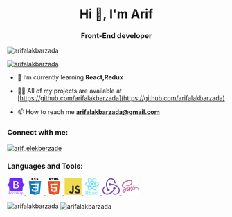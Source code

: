<h1 align="center">Hi 👋, I'm Arif</h1>
<h3 align="center">Front-End developer</h3>

<p align="left"> <img src="https://komarev.com/ghpvc/?username=arifalakbarzada&label=Profile%20views&color=0e75b6&style=flat" alt="arifalakbarzada" /> </p>

<p align="left"> <a href="https://github.com/ryo-ma/github-profile-trophy"><img src="https://github-profile-trophy.vercel.app/?username=arifalakbarzada" alt="arifalakbarzada" /></a> </p>

- 🌱 I’m currently learning **React,Redux**

- 👨‍💻 All of my projects are available at [https://github.com/arifalakbarzada](https://github.com/arifalakbarzada)

- 📫 How to reach me **arifalakbarzada@gmail.com**

<h3 align="left">Connect with me:</h3>
<p align="left">
<a href="https://instagram.com/arif_elekberzade" target="blank"><img align="center" src="https://raw.githubusercontent.com/rahuldkjain/github-profile-readme-generator/master/src/images/icons/Social/instagram.svg" alt="arif_elekberzade" height="30" width="40" /></a>
</p>

<h3 align="left">Languages and Tools:</h3>
<p align="left"> <a href="https://getbootstrap.com" target="_blank" rel="noreferrer"> <img src="https://raw.githubusercontent.com/devicons/devicon/master/icons/bootstrap/bootstrap-plain-wordmark.svg" alt="bootstrap" width="40" height="40"/> </a> <a href="https://www.w3schools.com/css/" target="_blank" rel="noreferrer"> <img src="https://raw.githubusercontent.com/devicons/devicon/master/icons/css3/css3-original-wordmark.svg" alt="css3" width="40" height="40"/> </a> <a href="https://www.w3.org/html/" target="_blank" rel="noreferrer"> <img src="https://raw.githubusercontent.com/devicons/devicon/master/icons/html5/html5-original-wordmark.svg" alt="html5" width="40" height="40"/> </a> <a href="https://developer.mozilla.org/en-US/docs/Web/JavaScript" target="_blank" rel="noreferrer"> <img src="https://raw.githubusercontent.com/devicons/devicon/master/icons/javascript/javascript-original.svg" alt="javascript" width="40" height="40"/> </a> <a href="https://reactjs.org/" target="_blank" rel="noreferrer"> <img src="https://raw.githubusercontent.com/devicons/devicon/master/icons/react/react-original-wordmark.svg" alt="react" width="40" height="40"/> </a> <a href="https://redux.js.org" target="_blank" rel="noreferrer"> <img src="https://raw.githubusercontent.com/devicons/devicon/master/icons/redux/redux-original.svg" alt="redux" width="40" height="40"/> </a> <a href="https://sass-lang.com" target="_blank" rel="noreferrer"> <img src="https://raw.githubusercontent.com/devicons/devicon/master/icons/sass/sass-original.svg" alt="sass" width="40" height="40"/> </a> </p>

<p><img align="left" src="https://github-readme-stats.vercel.app/api/top-langs?username=arifalakbarzada&show_icons=true&locale=en&layout=compact" alt="arifalakbarzada" /></p>

<p>&nbsp;<img align="center" src="https://github-readme-stats.vercel.app/api?username=arifalakbarzada&show_icons=true&locale=en" alt="arifalakbarzada" /></p>
